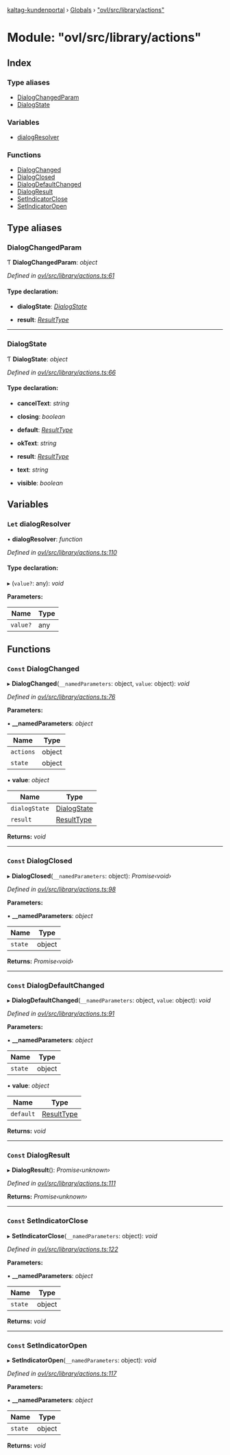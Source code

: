 [kaltag-kundenportal](../README.md) › [Globals](../globals.md) › ["ovl/src/library/actions"](_ovl_src_library_actions_.md)

# Module: "ovl/src/library/actions"

## Index

### Type aliases

* [DialogChangedParam](_ovl_src_library_actions_.md#dialogchangedparam)
* [DialogState](_ovl_src_library_actions_.md#dialogstate)

### Variables

* [dialogResolver](_ovl_src_library_actions_.md#let-dialogresolver)

### Functions

* [DialogChanged](_ovl_src_library_actions_.md#const-dialogchanged)
* [DialogClosed](_ovl_src_library_actions_.md#const-dialogclosed)
* [DialogDefaultChanged](_ovl_src_library_actions_.md#const-dialogdefaultchanged)
* [DialogResult](_ovl_src_library_actions_.md#const-dialogresult)
* [SetIndicatorClose](_ovl_src_library_actions_.md#const-setindicatorclose)
* [SetIndicatorOpen](_ovl_src_library_actions_.md#const-setindicatoropen)

## Type aliases

###  DialogChangedParam

Ƭ **DialogChangedParam**: *object*

*Defined in [ovl/src/library/actions.ts:61](https://github.com/fopsdev/ovl/blob/d5eec59/ovl/src/library/actions.ts#L61)*

#### Type declaration:

* **dialogState**: *[DialogState](_ovl_src_library_actions_.md#dialogstate)*

* **result**: *[ResultType](_ovl_src_library_dialog_dialog_.md#resulttype)*

___

###  DialogState

Ƭ **DialogState**: *object*

*Defined in [ovl/src/library/actions.ts:66](https://github.com/fopsdev/ovl/blob/d5eec59/ovl/src/library/actions.ts#L66)*

#### Type declaration:

* **cancelText**: *string*

* **closing**: *boolean*

* **default**: *[ResultType](_ovl_src_library_dialog_dialog_.md#resulttype)*

* **okText**: *string*

* **result**: *[ResultType](_ovl_src_library_dialog_dialog_.md#resulttype)*

* **text**: *string*

* **visible**: *boolean*

## Variables

### `Let` dialogResolver

• **dialogResolver**: *function*

*Defined in [ovl/src/library/actions.ts:110](https://github.com/fopsdev/ovl/blob/d5eec59/ovl/src/library/actions.ts#L110)*

#### Type declaration:

▸ (`value?`: any): *void*

**Parameters:**

Name | Type |
------ | ------ |
`value?` | any |

## Functions

### `Const` DialogChanged

▸ **DialogChanged**(`__namedParameters`: object, `value`: object): *void*

*Defined in [ovl/src/library/actions.ts:76](https://github.com/fopsdev/ovl/blob/d5eec59/ovl/src/library/actions.ts#L76)*

**Parameters:**

▪ **__namedParameters**: *object*

Name | Type |
------ | ------ |
`actions` | object |
`state` | object |

▪ **value**: *object*

Name | Type |
------ | ------ |
`dialogState` | [DialogState](_ovl_src_library_actions_.md#dialogstate) |
`result` | [ResultType](_ovl_src_library_dialog_dialog_.md#resulttype) |

**Returns:** *void*

___

### `Const` DialogClosed

▸ **DialogClosed**(`__namedParameters`: object): *Promise‹void›*

*Defined in [ovl/src/library/actions.ts:98](https://github.com/fopsdev/ovl/blob/d5eec59/ovl/src/library/actions.ts#L98)*

**Parameters:**

▪ **__namedParameters**: *object*

Name | Type |
------ | ------ |
`state` | object |

**Returns:** *Promise‹void›*

___

### `Const` DialogDefaultChanged

▸ **DialogDefaultChanged**(`__namedParameters`: object, `value`: object): *void*

*Defined in [ovl/src/library/actions.ts:91](https://github.com/fopsdev/ovl/blob/d5eec59/ovl/src/library/actions.ts#L91)*

**Parameters:**

▪ **__namedParameters**: *object*

Name | Type |
------ | ------ |
`state` | object |

▪ **value**: *object*

Name | Type |
------ | ------ |
`default` | [ResultType](_ovl_src_library_dialog_dialog_.md#resulttype) |

**Returns:** *void*

___

### `Const` DialogResult

▸ **DialogResult**(): *Promise‹unknown›*

*Defined in [ovl/src/library/actions.ts:111](https://github.com/fopsdev/ovl/blob/d5eec59/ovl/src/library/actions.ts#L111)*

**Returns:** *Promise‹unknown›*

___

### `Const` SetIndicatorClose

▸ **SetIndicatorClose**(`__namedParameters`: object): *void*

*Defined in [ovl/src/library/actions.ts:122](https://github.com/fopsdev/ovl/blob/d5eec59/ovl/src/library/actions.ts#L122)*

**Parameters:**

▪ **__namedParameters**: *object*

Name | Type |
------ | ------ |
`state` | object |

**Returns:** *void*

___

### `Const` SetIndicatorOpen

▸ **SetIndicatorOpen**(`__namedParameters`: object): *void*

*Defined in [ovl/src/library/actions.ts:117](https://github.com/fopsdev/ovl/blob/d5eec59/ovl/src/library/actions.ts#L117)*

**Parameters:**

▪ **__namedParameters**: *object*

Name | Type |
------ | ------ |
`state` | object |

**Returns:** *void*

